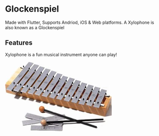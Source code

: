 # Glockenspiel
Made with Flutter, Supports Andriod, iOS & Web platforms.
A Xylophone is also known as a Glockenspiel

## Features
Xylophone is a fun musical instrument anyone can play!

![Glockenspiel](Glockenspiel.jpeg)



